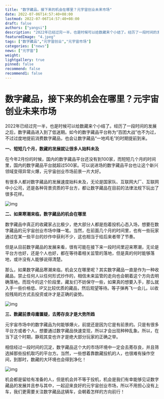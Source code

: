 ```yaml
---
title: "数字藏品，接下来的机会在哪里？元宇宙创业未来市场"
date: 2022-07-06T14:57:40+08:00
lastmod: 2022-07-06T14:57:40+08:00
draft: false
authors: ["yangsi"]
description: "2022年已经过完一半，也是时候可以给数藏来个小结了。经历了一段时间的发展之后，数字藏品进入到了低迷期。如今的数字藏品平台称为“百团大战”也不为过，不过过度地提前消费数字藏品，也会让数字藏品“一地鸡毛”的时期提前到来。"
featuredImage: "4.jpeg"
tags: ["数字藏品","元宇宙创业","元宇宙市场"]
categories: ["news"]
news: ["元宇宙"]
weight: 
lightgallery: true
pinned: false
recommend: false
recommend1: false
---
```


# 数字藏品，接下来的机会在哪里？元宇宙创业未来市场

2022年已经过完一半，也是时候可以给数藏来个小结了。经历了一段时间的发展之后，数字藏品进入到了低迷期。如今的数字藏品平台称为“百团大战”也不为过，不过过度地提前消费数字藏品，也会让数字藏品“一地鸡毛”的时期提前到来。

**一、短短几个月，数藏的发展就让很多人始料未及**

在今年2月份的时候，国内的数字藏品平台还没有到100家，而短短几个月的时间里，国内的数字藏品平台就超过500家。可以说进场的数字藏品平台也让这个新兴领域变得异常火爆，元宇宙创业市场前景一片大好。

有很多人都对数字藏品的发展速度始料未及，无论是国家队、互联网大厂、互联网中小公司，还是各种背景资质的平台方，都让数字藏品在目前的法律法规下玩出了很多花样。

![img](https://p2.itc.cn/images01/20220701/04434a7cbf2c486a8bc222ba980c4080.jpeg)

**二、如果寒潮来临，数字藏品的机会在哪里**

数字藏品中真正的收藏家占比极少，绝大部分人都是抱着投机心态入场，想要在数字藏品的元宇宙创业市场中赚一笔。当然，在前面几个月的时间里，也有一些玩家通过在某一些平台的炒作中获利不少，这也相当于给后来者带了节奏。

但是从目前数字藏品的发展来看，很有可能在接下来一段时间里迎来寒潮，无论是平台方也好，还是个人也好，都在等待着相关监管的落地，但是真的何时能够落地，或许没有人能够说得清楚。

那么，如果数字藏品寒潮来临，机会又在哪里呢？其实数字藏品一直是作为一种收藏品，禁止任何人以任何形式炒作的，相信未来监管的走向也会朝着这个方向去明确落地。而现今的这个阶段里，藏友们不妨保守一些，如果真的想要入手，那么就入手一些价格低、IP又比较优质的藏品，然后观望等待。等子弹再飞一会儿，以收拾残局的方式去投资或许才是正确的姿势。

![img](https://p6.itc.cn/images01/20220701/8525cd33733b456197553c36c222c4c8.jpeg)

**三、数藏前景毋庸置疑，去莠存良才是大势所趋**

元宇宙市场中的数字藏品为何能够爆火，前提还是因为它是有前景的。只是有很多平台方或者个人，想要通过数字藏品快速变现，所以才会出现种种乱象。所以，在当下这个时期，静观其变也许才是绝大部分玩家的正确之举。

相信经过一段时间的沉淀，数字藏品这个大的市场环境中一定会去莠存良，并且筛选掉那些投机取巧的平台方。当然，一些想着靠数藏投机的人，也很难有操作空间，到那时，数藏的大环境也会得到净化！

![img](https://p7.itc.cn/images01/20220701/588f9260ca3642d0ae7b4d9ba8f5bdb9.jpeg)

机会都是留给有准备的人，但是机会并不等于投机，机会是我们有幸能够见证数字藏品的发展并且参与其中，一起迎来良好的元宇宙创业市场，所以不用担心没有上车，我们更需要关注数字藏品这辆车，会朝着怎样的方向前行！